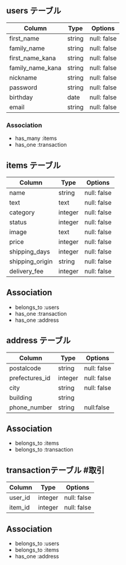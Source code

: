 ## users テーブル

| Column   | Type   | Options     |
| -------- | ------ | ----------- |
| first_name     | string | null: false |
| family_name     | string | null: false |
| first_name_kana     | string | null: false |
| family_name_kana     | string | null: false |
| nickname | string | null: false |
| password | string | null: false |
| birthday | date | null: false |
| email    | string | null: false |

### Association
- has_many :items
- has_one :transaction

## items テーブル

| Column | Type   | Options     |
| ------ | ------ | ----------- |
| name   | string | null: false |
| text   | text    | null: false |
| category| integer | null: false |
| status | integer  | null: false |
| image  |  text   | null: false |
| price  | integer | null: false |
| shipping_days | integer | null: false |
| shipping_origin | string | null: false |
| delivery_fee | integer | null: false |

## Association
- belongs_to :users
- has_one :transaction
- has_one :address

## address テーブル

| Column | Type       | Options                        |
| ------ | ---------- | ------------------------------ |
| postalcode | string | null: false |
| prefectures_id | integer | null: false |
| city    | string  | null: false |
| building | string |              |
| phone_number | string | null:false |

## Association
- belongs_to :items
- belongs_to :transaction

##  transactionテーブル   #取引

| Column  | Type    | Options     |
| ------- | ------- | ----------- |
| user_id | integer | null: false |   
| item_id | integer | null: false |

## Association
- belongs_to :users
- belongs_to :items
- has_one :address
